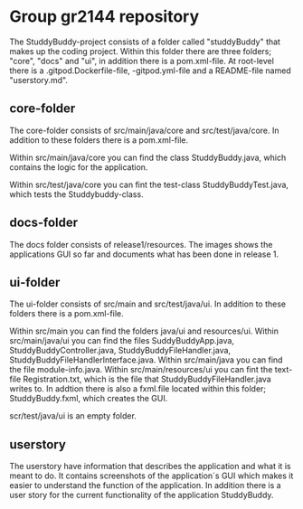 # Group gr2144 repository 

The StuddyBuddy-project consists of a folder called "studdyBuddy" that makes up the coding project. Within this folder there are three folders; "core", "docs" and "ui", in addition there is a pom.xml-file. At root-level there is a .gitpod.Dockerfile-file, -gitpod.yml-file and a README-file named "userstory.md".

## core-folder
The core-folder consists of src/main/java/core and src/test/java/core. In addition to these folders there is a pom.xml-file.

Within src/main/java/core you can find the class StuddyBuddy.java, which contains the logic for the application. 

Within src/test/java/core you can fint the test-class StuddyBuddyTest.java, which tests the Studdybuddy-class. 

## docs-folder
The docs folder consists of release1/resources. The images shows the applications GUI so far and documents what has been done in release 1.

## ui-folder
The ui-folder consists of src/main and src/test/java/ui. In addition to these folders there is a pom.xml-file.

Within src/main you can find the folders java/ui and resources/ui. Within src/main/java/ui you can find the files SuddyBuddyApp.java, StuddyBuddyController.java, StuddyBuddyFileHandler.java, StuddyBuddyFileHandlerInterface.java. Within src/main/java you can find the file module-info.java. Within src/main/resources/ui you can fint the text-file Registration.txt, which is the file that StuddyBuddyFileHandler.java writes to. In addtion there is also a fxml.file located within this folder; StuddyBuddy.fxml, which creates the GUI.

scr/test/java/ui is an empty folder.

## userstory
The userstory have information that describes the application and what it is meant to do. It contains screenshots of the application´s GUI which makes it easier to understand the function of the application. In addition there is a user story for the current functionality of the application StuddyBuddy.